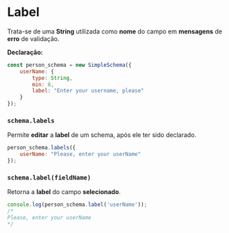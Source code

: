 # Label

Trata-se de uma **String** utilizada como **nome** do campo em **mensagens** de **erro** de validação.

**Declaração:**

```javascript
const person_schema = new SimpleSchema({
    userName: {
        type: String,
        min: 8,
        label: "Enter your username, please"
    }
});
```

### `schema.labels`

Permite **editar** a **label** de um schema, após ele ter sido declarado.

```javascript
person_schema.labels({
    userName: "Please, enter your userName"
});
```

### `schema.label(fieldName)`

Retorna a **label** do campo **selecionado**.

```javascript
console.log(person_schema.label('userName'));
/*
Please, enter your userName
*/
```
